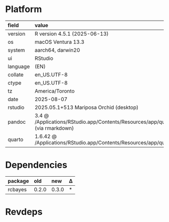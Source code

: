 # Platform

|field    |value                                                                                            |
|:--------|:------------------------------------------------------------------------------------------------|
|version  |R version 4.5.1 (2025-06-13)                                                                     |
|os       |macOS Ventura 13.3                                                                               |
|system   |aarch64, darwin20                                                                                |
|ui       |RStudio                                                                                          |
|language |(EN)                                                                                             |
|collate  |en_US.UTF-8                                                                                      |
|ctype    |en_US.UTF-8                                                                                      |
|tz       |America/Toronto                                                                                  |
|date     |2025-08-07                                                                                       |
|rstudio  |2025.05.1+513 Mariposa Orchid (desktop)                                                          |
|pandoc   |3.4 @ /Applications/RStudio.app/Contents/Resources/app/quarto/bin/tools/aarch64/ (via rmarkdown) |
|quarto   |1.6.42 @ /Applications/RStudio.app/Contents/Resources/app/quarto/bin/quarto                      |

# Dependencies

|package |old   |new   |Δ  |
|:-------|:-----|:-----|:--|
|rcbayes |0.2.0 |0.3.0 |*  |

# Revdeps

